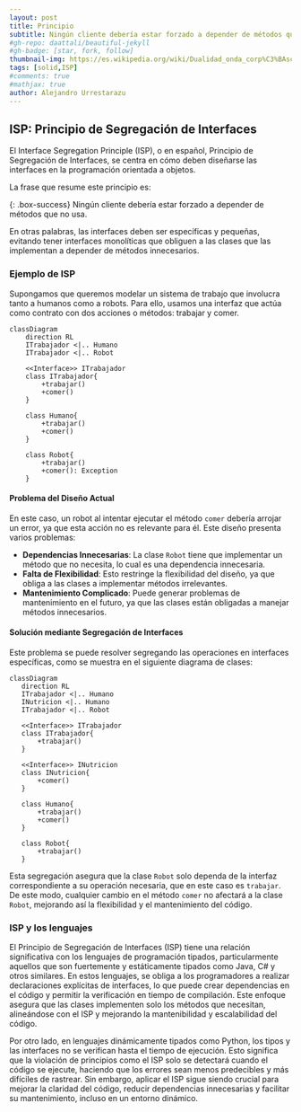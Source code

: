 ```yaml
---
layout: post
title: Principio 
subtitle: Ningún cliente debería estar forzado a depender de métodos que no usa
#gh-repo: daattali/beautiful-jekyll
#gh-badge: [star, fork, follow]
thumbnail-img: https://es.wikipedia.org/wiki/Dualidad_onda_corp%C3%BAsculo#/media/Archivo:Dualite.jpg
tags: [solid,ISP]
#comments: true
#mathjax: true
author: Alejandro Urrestarazu
---
```


## ISP: Principio de Segregación de Interfaces
El Interface Segregation Principle (ISP), o en español, Principio de Segregación de Interfaces, se centra en cómo deben diseñarse las interfaces en la programación orientada a objetos.

La frase que resume este principio es:

{: .box-success}
Ningún cliente debería estar forzado a depender de métodos que no usa.

En otras palabras, las interfaces deben ser específicas y pequeñas, evitando tener interfaces monolíticas que obliguen a las clases que las implementan a depender de métodos innecesarios.

### Ejemplo de ISP

Supongamos que queremos modelar un sistema de trabajo que involucra tanto a humanos como a robots. Para ello, usamos una interfaz que actúa como contrato con dos acciones o métodos: trabajar y comer.

```mermaid
classDiagram
    direction RL
    ITrabajador <|.. Humano
    ITrabajador <|.. Robot

    <<Interface>> ITrabajador
    class ITrabajador{
        +trabajar()
        +comer()
    }

    class Humano{
        +trabajar()
        +comer()
    }

    class Robot{
        +trabajar()
        +comer(): Exception
    }
```

#### Problema del Diseño Actual

En este caso, un robot al intentar ejecutar el método `comer` debería arrojar un error, ya que esta acción no es relevante para él. Este diseño presenta varios problemas:
- **Dependencias Innecesarias**: La clase `Robot` tiene que implementar un método que no necesita, lo cual es una dependencia innecesaria.
- **Falta de Flexibilidad**: Esto restringe la flexibilidad del diseño, ya que obliga a las clases a implementar métodos irrelevantes.
- **Mantenimiento Complicado**: Puede generar problemas de mantenimiento en el futuro, ya que las clases están obligadas a manejar métodos innecesarios.


#### Solución mediante Segregación de Interfaces

Este problema se puede resolver segregando las operaciones en interfaces específicas, como se muestra en el siguiente diagrama de clases:


 ```mermaid
classDiagram
    direction RL
    ITrabajador <|.. Humano
    INutricion <|.. Humano
    ITrabajador <|.. Robot

    <<Interface>> ITrabajador
    class ITrabajador{
        +trabajar()
    }

    <<Interface>> INutricion
    class INutricion{
        +comer()
    }

    class Humano{
        +trabajar()
        +comer()
    }

    class Robot{
        +trabajar()
    }
```

Esta segregación asegura que la clase `Robot` solo dependa de la interfaz correspondiente a su operación necesaria, que en este caso es `trabajar`. De este modo, cualquier cambio en el método `comer` no afectará a la clase `Robot`, mejorando así la flexibilidad y el mantenimiento del código.


### ISP y los lenguajes

El Principio de Segregación de Interfaces (ISP) tiene una relación significativa con los lenguajes de programación tipados, particularmente aquellos que son fuertemente y estáticamente tipados como Java, C# y otros similares. 
En estos lenguajes, se obliga a los programadores a realizar declaraciones explícitas de interfaces, lo que puede crear dependencias en el código y permitir la verificación en tiempo de compilación. Este enfoque asegura que las clases implementen solo los métodos que necesitan, alineándose con el ISP y mejorando la mantenibilidad y escalabilidad del código.


Por otro lado, en lenguajes dinámicamente tipados como Python, los tipos y las interfaces no se verifican hasta el tiempo de ejecución. Esto significa que la violación de principios como el ISP solo se detectará cuando el código se ejecute, haciendo que los errores sean menos predecibles y más difíciles de rastrear. 
Sin embargo, aplicar el ISP sigue siendo crucial para mejorar la claridad del código, reducir dependencias innecesarias y facilitar su mantenimiento, incluso en un entorno dinámico.
